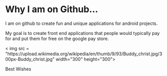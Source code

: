 <h1> Why I am on Github...</h1>
<p> I am on github to create fun and unique applications for android projects.</p>
<p> My goal is to create front end applications that people would typically pay for and put them for free on the google pay store.</p>
< img src = "https://upload.wikimedia.org/wikipedia/en/thumb/9/93/Buddy_christ.jpg/300px-Buddy_christ.jpg" width="300" height="300">
<p>Best Wishes</p>
<script>S</Script>
